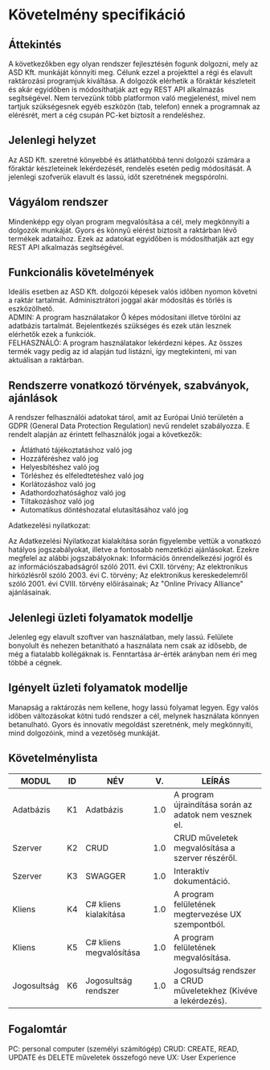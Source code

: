 # Követelmény specifikáció

## Áttekintés
A következőkben egy olyan rendszer fejlesztésén fogunk dolgozni, mely az ASD Kft. munkáját könnyíti meg. Célunk ezzel a projekttel a régi és elavult raktározási programjuk kiváltása. A dolgozók elérhetik a főraktár készleteit és akár egyidőben is módosíthatják azt egy REST API alkalmazás segítségével. Nem tervezünk több platformon való megjelenést, mivel nem tartjuk szükségesnek egyéb eszközön (tab, telefon) ennek a programnak az elérésrét, mert a cég csupán PC-ket biztosít a rendeléshez.

## Jelenlegi helyzet
Az ASD Kft. szeretné könyebbé és átláthatóbbá tenni dolgozói számára a főraktár készleteinek lekérdezését, rendelés esetén pedig módosítását. A jelenlegi szofverük elavult és lassú, időt szeretnének megspórolni. 

## Vágyálom rendszer
Mindenképp egy olyan program megvalósítása a cél, mely megkönnyíti a dolgozók munkáját. Gyors és könnyű elérést biztosít a raktárban lévő termékek adataihoz. Ezek az adatokat egyidőben is módosíthatják azt egy REST API alkalmazás segítségével.

## Funkcionális követelmények
Ideális esetben az ASD Kft. dolgozói képesek valós időben nyomon követni a raktár tartalmát. Adminisztrátori joggal akár módosítás és törlés is eszközölhető.  
ADMIN: A program használatakor Ő képes módosítani illetve törölni az adatbázis tartalmát. Bejelentkezés szükséges és ezek után lesznek elérhetők ezek a funkciók.  
FELHASZNÁLÓ: A program használatakor lekérdezni képes. Az összes termék vagy pedig az id alapján tud listázni, így megtekinteni, mi van aktuálisan a raktárban.

## Rendszerre vonatkozó törvények, szabványok, ajánlások
A rendszer felhasználói adatokat tárol, amit az Európai Unió területén a GDPR (General Data Protection Regulation) nevű rendelet szabályozza. E rendelt alapján az érintett felhasználók jogai a következők:

- Átlátható tájékoztatáshoz való jog
- Hozzáféréshez való jog
- Helyesbítéshez való jog
- Törléshez és elfeledtetéshez való jog
- Korlátozáshoz való jog
- Adathordozhatósághoz való jog
- Tiltakozáshoz való jog
- Automatikus döntéshozatal elutasításához való jog

Adatkezelési nyilatkozat:

Az Adatkezelési ‌Nyilatkozat kialakítása során figyelembe vettük a vonatkozó hatályos jogszabályokat, illetve a fontosabb nemzetközi ajánlásokat. Ezekre megfelel az alábbi jogszabályoknak: Információs önrendelkezési jogról és az információszabadságról szóló 2011. évi CXII. törvény; Az elektronikus ‌hírközlésről szóló 2003. évi C. törvény; Az elektronikus kereskedelemről szóló 2001. évi CVIII. törvény előírásainak; Az "Online Privacy Alliance" ajánlásainak.

## Jelenlegi üzleti folyamatok modellje
Jelenleg egy elavult szoftver van használatban, mely lassú. Felülete bonyolult és nehezen betanítható a használata nem csak az idősebb, de még a fiatalabb kollégáknak is. Fenntartása ár-érték arányban nem éri meg többé a cégnek.

## Igényelt üzleti folyamatok modellje
Manapság a raktározás nem kellene, hogy lassú folyamat legyen. Egy valós időben változásokat kötni tudó rendszer a cél, melynek használata könnyen betanulható. Gyors és innovatív megoldást szeretnénk, mely megkönnyíti, mind dolgozóink, mind a vezetőség munkáját.

## Követelménylista
|MODUL|ID|NÉV|V.|LEÍRÁS|
|---|---|---|---|---|
|Adatbázis|K1|Adatbázis|1.0|A program újraindítása során az adatok nem vesznek el.|
|Szerver|K2|CRUD|1.0|CRUD műveletek megvalósítása a szerver részéről.|
|Szerver|K3|SWAGGER|1.0|Interaktív dokumentáció.|
|Kliens|K4|C# kliens kialakítása|1.0|A program felületének megtervezése UX szempontból. |
|Kliens|K5|C# kliens megvalósítása|1.0|A program felületének megvalósítása. |
|Jogosultság|K6|Jogosultság rendszer|1.0|Jogosultság rendszer a CRUD műveletekhez (Kivéve a lekérdezés).|

## Fogalomtár
PC: personal computer (személyi számítógép)
CRUD: CREATE, READ, UPDATE és DELETE műveletek összefogó neve
UX: User Experience
